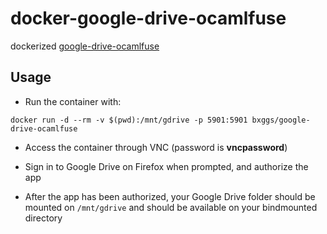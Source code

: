 # docker-google-drive-ocamlfuse

dockerized [google-drive-ocamlfuse](https://github.com/astrada/google-drive-ocamlfuse)

## Usage

* Run the container with:

```
docker run -d --rm -v $(pwd):/mnt/gdrive -p 5901:5901 bxggs/google-drive-ocamlfuse
```

* Access the container through VNC (password is **vncpassword**)

* Sign in to Google Drive on Firefox when prompted, and authorize the app

* After the app has been authorized, your Google Drive folder should be mounted on `/mnt/gdrive` and should be available on your bindmounted directory

